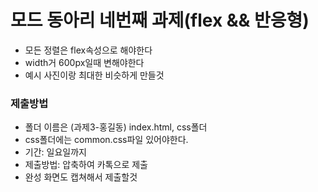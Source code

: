 # 모드 동아리 네번째 과제(flex && 반응형)
- 모든 정렬은 flex속성으로 해야한다
- width거 600px일때 변해야한다 
- 예시 사진이랑 최대한 비슷하게 만들것

### 제출방법
- 폴더 이름은 (과제3-홍길동) index.html, css폴더 
- css폴더에는 common.css파일 있어야한다.
- 기간: 일요일까지
- 제출방법: 압축하여 카톡으로 제출 
- 완성 화면도 캡쳐해서 제출할것

